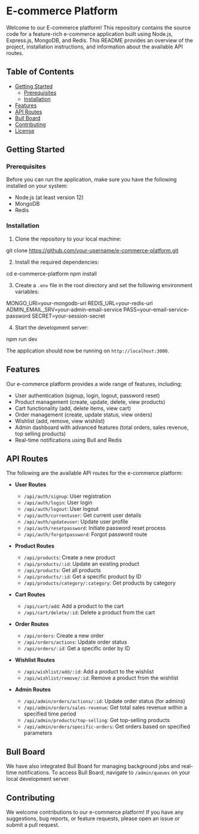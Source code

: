 # E-commerce Platform

Welcome to our E-commerce platform! This repository contains the source code for a feature-rich e-commerce application built using Node.js, Express.js, MongoDB, and Redis. This README provides an overview of the project, installation instructions, and information about the available API routes.

## Table of Contents

- [Getting Started](#getting-started)
  - [Prerequisites](#prerequisites)
  - [Installation](#installation)
- [Features](#features)
- [API Routes](#api-routes)
- [Bull Board](#bull-board)
- [Contributing](#contributing)
- [License](#license)

## Getting Started

### Prerequisites

Before you can run the application, make sure you have the following installed on your system:

- Node.js (at least version 12)
- MongoDB
- Redis

### Installation

1. Clone the repository to your local machine:

git clone https://github.com/your-username/e-commerce-platform.git

2. Install the required dependencies:

cd e-commerce-platform
npm install

3. Create a `.env` file in the root directory and set the following environment variables:

MONGO_URI=your-mongodb-uri
REDIS_URL=your-redis-url
ADMIN_EMAIL_SRV=your-admin-email-service
PASS=your-email-service-password
SECRET=your-session-secret

4. Start the development server:

npm run dev

The application should now be running on `http://localhost:3000`.

## Features

Our e-commerce platform provides a wide range of features, including:

- User authentication (signup, login, logout, password reset)
- Product management (create, update, delete, view products)
- Cart functionality (add, delete items, view cart)
- Order management (create, update status, view orders)
- Wishlist (add, remove, view wishlist)
- Admin dashboard with advanced features (total orders, sales revenue, top selling products)
- Real-time notifications using Bull and Redis

## API Routes

The following are the available API routes for the e-commerce platform:

- **User Routes**

  - `/api/auth/signup`: User registration
  - `/api/auth/login`: User login
  - `/api/auth/logout`: User logout
  - `/api/auth/currentuser`: Get current user details
  - `/api/auth/updateuser`: Update user profile
  - `/api/auth/resetpassword`: Initiate password reset process
  - `/api/auth/forgotpassword`: Forgot password route

- **Product Routes**

  - `/api/products`: Create a new product
  - `/api/products/:id`: Update an existing product
  - `/api/products`: Get all products
  - `/api/products/:id`: Get a specific product by ID
  - `/api/products/category/:category`: Get products by category

- **Cart Routes**

  - `/api/cart/add`: Add a product to the cart
  - `/api/cart/delete/:id`: Delete a product from the cart

- **Order Routes**

  - `/api/orders`: Create a new order
  - `/api/orders/actions`: Update order status
  - `/api/orders/:id`: Get a specific order by ID

- **Wishlist Routes**

  - `/api/wishlist/add/:id`: Add a product to the wishlist
  - `/api/wishlist/remove/:id`: Remove a product from the wishlist

- **Admin Routes**
  - `/api/admin/orders/actions/:id`: Update order status (for admins)
  - `/api/admin/orders/sales-revenue`: Get total sales revenue within a specified time period
  - `/api/admin/products/top-selling`: Get top-selling products
  - `/api/admin/orders/specific-orders`: Get orders based on specified parameters

## Bull Board

We have also integrated Bull Board for managing background jobs and real-time notifications. To access Bull Board, navigate to `/admin/queues` on your local development server.

## Contributing

We welcome contributions to our e-commerce platform! If you have any suggestions, bug reports, or feature requests, please open an issue or submit a pull request.
